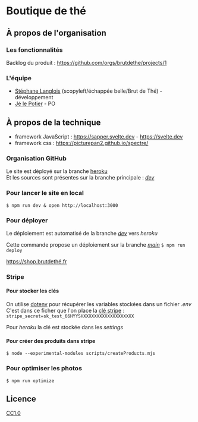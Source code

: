 # Boutique de thé

## À propos de l'organisation

### Les fonctionnalités

Backlog du produit : https://github.com/orgs/brutdethe/projects/1

### L'équipe

- [Stéphane Langlois](https://github.com/pntbr) (scopyleft/échappée belle/Brut de Thé) - développement
- [Jé le Potier](https://www.theiere-tasse.com) - PO 

## À propos de la technique

- framework JavaScript : https://sapper.svelte.dev - https://svelte.dev
- framework css : https://picturepan2.github.io/spectre/

### Organisation GitHub

Le site est déployé sur la branche [heroku](https://heroku.com)  
Et les sources sont présentes sur la branche principale : [_dev_](https://github.com/brutdethe/shop/tree/dev)

### Pour lancer le site en local

`$ npm run dev & open http://localhost:3000`

### Pour déployer 

Le déploiement est automatisé de la branche [_dev_](https://github.com/brutdethe/shop/tree/dev) vers *heroku*

Cette commande propose un déploiement sur la branche [_main_](https://github.com/brutdethe/shop/tree/main)
`$ npm run deploy`

https://shop.brutdethé.fr

### Stripe

#### Pour stocker les clés

On utilise [dotenv](https://github.com/motdotla/dotenv) pour récupérer les variables stockées dans un fichier *.env*  
C'est dans ce ficher que l'on place la [clé stripe](https://dashboard.stripe.com/test/apikeys) :
`stripe_secret=sk_test_66HYYSHXXXXXXXXXXXXXXXXXXX`

Pour *heroku* la clé est stockée dans les *settings*

#### Pour créer des produits dans stripe

`$ node --experimental-modules scripts/createProducts.mjs`

### Pour optimiser les photos

`$ npm run optimize`

## Licence

[CC1.0](LICENSE)

